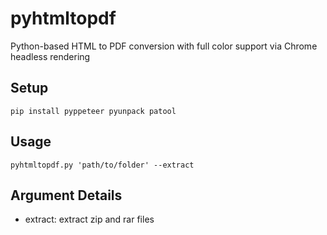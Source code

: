 # pyhtmltopdf
Python-based HTML to PDF conversion with full color support via Chrome headless rendering

## Setup
`pip install pyppeteer pyunpack patool`

## Usage
`pyhtmltopdf.py 'path/to/folder' --extract`

## Argument Details

- extract: extract zip and rar files